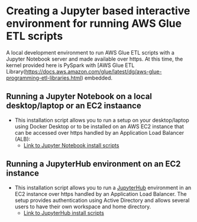 # Creating a Jupyter based interactive environment for running AWS Glue ETL scripts
A local development environment to run AWS Glue ETL scripts with a Jupyter Notebook server and made available over https. At this time, the kernel provided here is PySpark with [AWS Glue ETL Library(https://docs.aws.amazon.com/glue/latest/dg/aws-glue-programming-etl-libraries.html) embedded. 

## Running a Jupyter Notebook on a local desktop/laptop or an EC2 instaance
- This installation script allows you to run a setup on your desktop/laptop using Docker Desktop or to be installed on an AWS EC2 instance that can be accessed over https handled by an Application Load Balancer (ALB):
  - [Link to Jupyter Notebook install scripts](https://github.com/mtwtan/glue_local_env_with_jupyter/tree/master/jupyter_notebook)

## Running a JupyterHub environment on an EC2 instance
- This installation script allows you to run a [JupyterHub](https://jupyter.org/hub) environment in an EC2 instance over https handled by an Application Load Balancer. The setup provides authentication using Active Directory and allows several users to have their own workspace and home directory.
  - [Link to JupyterHub install scripts](https://github.com/mtwtan/glue_local_env_with_jupyter/tree/master/jupyterhub)

